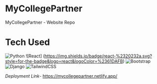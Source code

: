 # MyCollegePartner
 MyCollegePartner - Website Repo

 # Tech Used
 ![Python](https://img.shields.io/badge/python-3670A0?style=for-the-badge&logo=python&logoColor=ffdd54) ![React] (https://img.shields.io/badge/react-%2320232a.svg?style=for-the-badge&logo=react&logoColor=%2361DAFB) ![Bootstrap](https://img.shields.io/badge/bootstrap-%238511FA.svg?style=for-the-badge&logo=bootstrap&logoColor=white) ![Django](https://img.shields.io/badge/django-%23092E20.svg?style=for-the-badge&logo=django&logoColor=white) ![TailwindCSS](https://img.shields.io/badge/tailwindcss-%2338B2AC.svg?style=for-the-badge&logo=tailwind-css&logoColor=white)

 *Deployment Link*- https://mycollegepartner.netlify.app/
